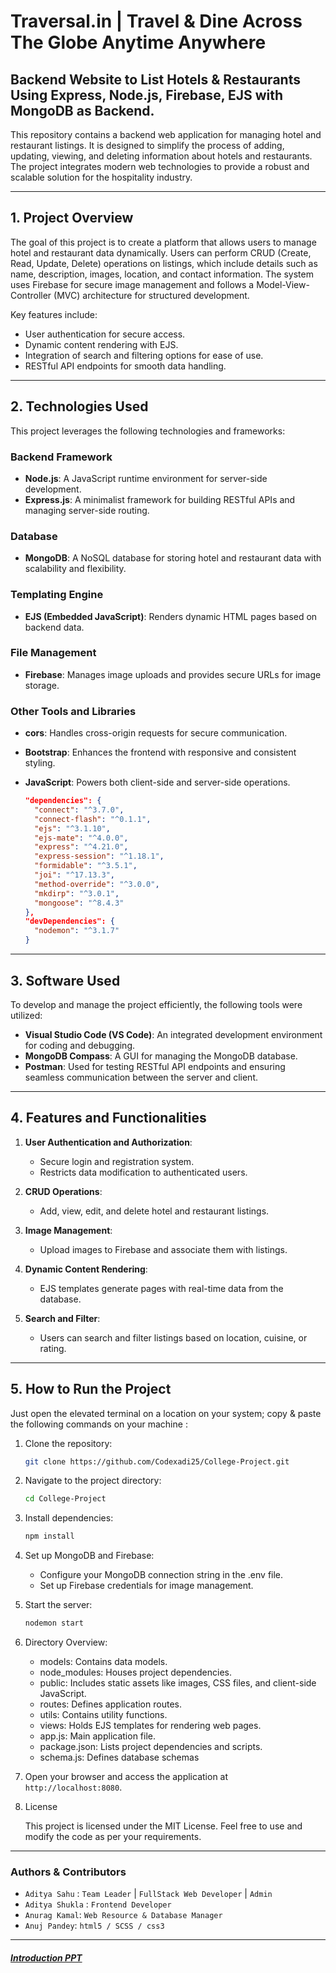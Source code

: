 # Traversal.in | Travel & Dine Across The Globe Anytime Anywhere
Backend Website to List Hotels & Restaurants Using Express, Node.js, Firebase, EJS with MongoDB as Backend.
---
This repository contains a backend web application for managing hotel and restaurant listings. It is designed to simplify the process of adding, updating, viewing, and deleting information about hotels and restaurants. The project integrates modern web technologies to provide a robust and scalable solution for the hospitality industry.

---

## 1. Project Overview

The goal of this project is to create a platform that allows users to manage hotel and restaurant data dynamically. Users can perform CRUD (Create, Read, Update, Delete) operations on listings, which include details such as name, description, images, location, and contact information. The system uses Firebase for secure image management and follows a Model-View-Controller (MVC) architecture for structured development.

Key features include:
- User authentication for secure access.
- Dynamic content rendering with EJS.
- Integration of search and filtering options for ease of use.
- RESTful API endpoints for smooth data handling.

---

## 2. Technologies Used

This project leverages the following technologies and frameworks:

### Backend Framework
- **Node.js**: A JavaScript runtime environment for server-side development.
- **Express.js**: A minimalist framework for building RESTful APIs and managing server-side routing.

### Database
- **MongoDB**: A NoSQL database for storing hotel and restaurant data with scalability and flexibility.

### Templating Engine
- **EJS (Embedded JavaScript)**: Renders dynamic HTML pages based on backend data.

### File Management
- **Firebase**: Manages image uploads and provides secure URLs for image storage.

### Other Tools and Libraries
- **cors**: Handles cross-origin requests for secure communication.
- **Bootstrap**: Enhances the frontend with responsive and consistent styling.
- **JavaScript**: Powers both client-side and server-side operations.

   ```json
   "dependencies": {
     "connect": "^3.7.0",
     "connect-flash": "^0.1.1",
     "ejs": "^3.1.10",
     "ejs-mate": "^4.0.0",
     "express": "^4.21.0",
     "express-session": "^1.18.1",
     "formidable": "^3.5.1",
     "joi": "^17.13.3",
     "method-override": "^3.0.0",
     "mkdirp": "^3.0.1",
     "mongoose": "^8.4.3"
   },
   "devDependencies": {
     "nodemon": "^3.1.7"
   }
   ```

---

## 3. Software Used

To develop and manage the project efficiently, the following tools were utilized:
- **Visual Studio Code (VS Code)**: An integrated development environment for coding and debugging.
- **MongoDB Compass**: A GUI for managing the MongoDB database.
- **Postman**: Used for testing RESTful API endpoints and ensuring seamless communication between the server and client.

---

## 4. Features and Functionalities

1. **User Authentication and Authorization**:
   - Secure login and registration system.
   - Restricts data modification to authenticated users.

2. **CRUD Operations**:
   - Add, view, edit, and delete hotel and restaurant listings.

3. **Image Management**:
   - Upload images to Firebase and associate them with listings.

4. **Dynamic Content Rendering**:
   - EJS templates generate pages with real-time data from the database.

5. **Search and Filter**:
   - Users can search and filter listings based on location, cuisine, or rating.

---

## 5. How to Run the Project

Just open the elevated terminal on a location on your system; copy & paste the following commands on your machine :

1. Clone the repository:
   ```bash
   git clone https://github.com/Codexadi25/College-Project.git
   ```
2. Navigate to the project directory:
   ```bash
   cd College-Project
   ```
3. Install dependencies:
   ```bash
   npm install
   ```
4. Set up MongoDB and Firebase:
   * Configure your MongoDB connection string in the .env file.
   * Set up Firebase credentials for image management.
5. Start the server:
   ```cmd
   nodemon start 
   ```
6. Directory Overview:
   - models: Contains data models.
   - node_modules: Houses project dependencies.
   - public: Includes static assets like images, CSS files, and client-side JavaScript.
   - routes: Defines application routes.
   - utils: Contains utility functions.
   - views: Holds EJS templates for rendering web pages.
   - app.js: Main application file.
   - package.json: Lists project dependencies and scripts.
   - schema.js: Defines database schemas
7. Open your browser and access the application at ```http://localhost:8080```.

8. License

   This project is licensed under the MIT License. Feel free to use and modify the code as per your requirements.
---
### Authors & Contributors
   - ```Aditya Sahu``` : `Team Leader` | `FullStack Web Developer` | `Admin`
   - ```Aditya Shukla``` : `Frontend Developer`
   - ```Anurag Kamal```: `Web Resource & Database Manager`
   - ```Anuj Pandey```: `html5 / SCSS / css3`

---
##### [Introduction PPT](https://travel-dine-across-the-g-szrnzlm.gamma.site/)